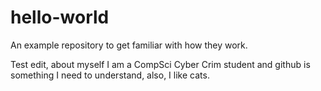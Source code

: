 # hello-world
An example repository to get familiar with how they work.

Test edit, about myself I am a CompSci Cyber Crim student and github is something I need to understand, also, I like cats. 
